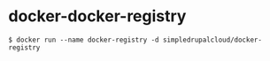 docker-docker-registry
======================

    $ docker run --name docker-registry -d simpledrupalcloud/docker-registry